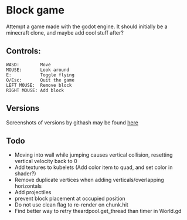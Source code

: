 # Block game
Attempt a game made with the godot engine. 
It should initially be a minecraft clone, and maybe add cool stuff after?

## Controls:
```
WASD:        Move
MOUSE:       Look around 
E:           Toggle flying
Q/Esc:       Quit the game
LEFT MOUSE:  Remove block
RIGHT MOUSE: Add block
```

## Versions
Screenshots of versions by githash may be found [here](docs/versions.md)

## Todo
 - Moving into wall while jumping causes vertical collision, resetting vertical velocity back to 0
 - Add textures to kubelets (Add color item to quad, and set color in shader?)
 - Remove duplicate vertices when adding verticals/overlapping horizontals
 - Add projectiles
 - prevent block placement at occupied position 
 - Do not use clean flag to re-render on chunk.hit
 - Find better way to retry theardpool.get_thread than timer in World.gd